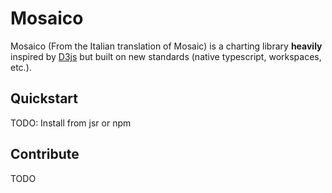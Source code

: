 # Mosaico
Mosaico (From the Italian translation of Mosaic) is a charting library **heavily** inspired by [D3js](https://github.com/d3) but built on new standards (native typescript, workspaces, etc.).


## Quickstart
TODO: Install from jsr or npm

## Contribute
TODO